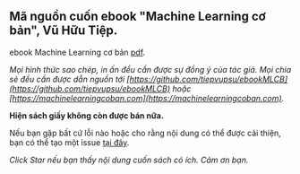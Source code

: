 ## Mã nguồn cuốn ebook "Machine Learning cơ bản", Vũ Hữu Tiệp.

ebook Machine Learning cơ bản [pdf](https://github.com/tiepvupsu/ebookMLCB/blob/master/book_ML.pdf).

*Mọi hình thức sao chép, in ấn đều cần được sự đồng ý của tác giả. Mọi chia sẻ đều cần được dẫn nguồn tới [https://github.com/tiepvupsu/ebookMLCB](https://github.com/tiepvupsu/ebookMLCB) hoặc [https://machinelearningcoban.com](https://machinelearningcoban.com).*

**Hiện sách giấy không còn được bán nữa.**

Nếu bạn gặp bất cứ lỗi nào hoặc cho rằng nội dung có thể được cải thiện, bạn có thể tạo một issue [tại đây](https://github.com/tiepvupsu/ebookMLCB/issues).

*Click Star nếu bạn thấy nội dung cuốn sách có ích. Cảm ơn bạn.*


